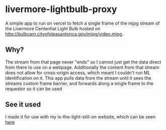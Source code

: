 # livermore-lightbulb-proxy

A simple app to run on vercel to fetch a single frame of the mjpg stream of the Livermore Centential Light Bulb hosted on http://bulbcam.cityofpleasantonca.gov/mjpg/video.mjpg.

## Why?

The stream from that page never "ends" so I cannot just get the data direct from there to use on a webpage. 
Additionally the content from that stream does not allow for cross-origin access, which meant I couldn't run ML identification on it. 
This app pulls data from the stream until it sees the streams custom frame barrier, and forwards along a single frame to the requestor so it can be used

## See it used

I made it for use with my is-the-light-still-on website, which can be seen [here](https://github.com/CollinDietz/is-the-light-still-on)

